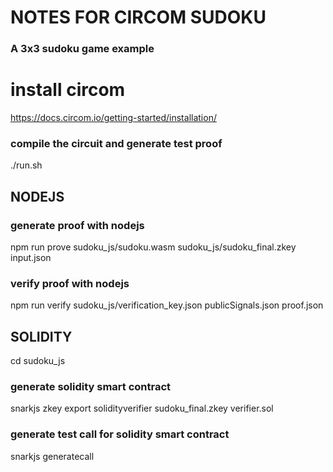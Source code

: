 
# NOTES FOR CIRCOM SUDOKU

### A 3x3 sudoku game example 

# install circom
https://docs.circom.io/getting-started/installation/ 

### compile the circuit and generate test proof
./run.sh

## NODEJS
### generate proof with nodejs
npm run prove  sudoku_js/sudoku.wasm sudoku_js/sudoku_final.zkey input.json

### verify proof with nodejs
npm run verify sudoku_js/verification_key.json publicSignals.json proof.json

## SOLIDITY
cd sudoku_js

### generate solidity smart contract
snarkjs zkey export solidityverifier sudoku_final.zkey verifier.sol

### generate test call for solidity smart contract
snarkjs generatecall
